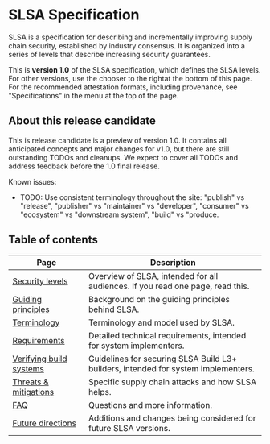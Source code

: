 # SLSA Specification

<div class="subtitle">

SLSA is a specification for describing and incrementally improving supply chain
security, established by industry consensus. It is organized into a series of
levels that describe increasing security guarantees.

</div>

This is **version 1.0** of the SLSA specification, which defines the SLSA
levels. For other versions, use the chooser <span class="hidden md:inline">to
the right</span><span class="md:hidden">at the bottom of this page</span>. For
the recommended attestation formats, including provenance, see "Specifications"
in the menu at the top of the page.

## About this release candidate

This is release candidate is a preview of version 1.0. It contains all
anticipated concepts and major changes for v1.0, but there are still outstanding
TODOs and cleanups. We expect to cover all TODOs and address feedback before the
1.0 final release.

Known issues:

-   TODO: Use consistent terminology throughout the site: "publish" vs
    "release", "publisher" vs "maintainer" vs "developer", "consumer" vs
    "ecosystem" vs "downstream system", "build" vs "produce.

## Table of contents

| Page | Description |
| ---- | --- |
| [Security levels](levels.md) | Overview of SLSA, intended for all audiences. If you read one page, read this. |
| [Guiding principles](principles.md) | Background on the guiding principles behind SLSA. |
| [Terminology](terminology.md) | Terminology and model used by SLSA. |
| [Requirements](requirements.md) | Detailed technical requirements, intended for system implementers. |
| [Verifying build systems](verifying-systems.md) | Guidelines for securing SLSA Build L3+ builders, intended for system implementers. |
| [Threats & mitigations](threats.md) | Specific supply chain attacks and how SLSA helps. |
| [FAQ](faq.md) | Questions and more information. |
| [Future directions](future-directions.md) | Additions and changes being considered for future SLSA versions. |
